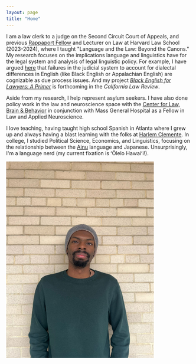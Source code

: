 ```yaml
---
layout: page
title: "Home"
---
```



I am a law clerk to a judge on the Second Circuit Court of Appeals, and previous [Rappaport Fellow](https://hls.harvard.edu/academics/fellowships-and-prizes/fellowships/rappaport-fellowship/current-rappaport-fellow/) and Lecturer on Law at Harvard Law School (2023-2024), where I taught "Language and the Law: Beyond the Canons." My research focuses on the implications language and linguistics have for the legal system and analysis of legal linguistic policy. For example, I have argued [here](https://harvardlawreview.org/print/vol-136/dialectal-due-process/) that failures in the judicial system to account for dialectal differences in English (like Black English or Appalachian English) are cognizable as due process issues. And my project [_Black English for Lawyers: A Primer_](https://papers.ssrn.com/sol3/papers.cfm?abstract_id=4556233) is forthcoming in the _California Law Review_. 

Aside from my research, I help represent asylum seekers. I have also done policy work in the law and neuroscience space with the [Center for Law, Brain & Behavior](https://clbb.mgh.harvard.edu/) in conjunction with Mass General Hospital as a Fellow in Law and Applied Neuroscience.

I love teaching, having taught high school Spanish in Atlanta where I grew up and always having a blast learning with the folks at [Harlem Clemente](https://harlemclemente.org/). In college, I studied Political Science, Economics, and Linguistics, focusing on the relationship between the [Ainu](https://courier.unesco.org/en/articles/saga-ainu-language) language and Japanese. Unsurprisingly, I'm a language nerd (my current fixation is ʻŌlelo Hawaiʻi!).

<img src="assets/images/Headshot.jpg" alt="Headshot" width="400">
